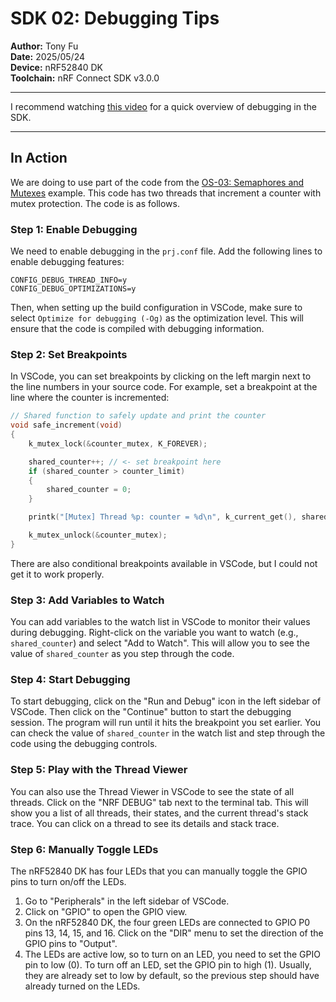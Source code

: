 # SDK 02: Debugging Tips

**Author:** Tony Fu  
**Date:** 2025/05/24  
**Device:** nRF52840 DK  
**Toolchain:** nRF Connect SDK v3.0.0  

---

I recommend watching [this video](https://youtu.be/IDC2m91xMb0?si=U4wxxo3WKrAcScap) for a quick overview of debugging in the SDK.

---

## In Action

We are doing to use part of the code from the [OS-03: Semaphores and Mutexes](./os-03-semaphore-mutex.md) example. This code has two threads that increment a counter with mutex protection. The code is as follows.


### Step 1: Enable Debugging

We need to enable debugging in the `prj.conf` file. Add the following lines to enable debugging features:

```kconfig
CONFIG_DEBUG_THREAD_INFO=y
CONFIG_DEBUG_OPTIMIZATIONS=y
```

Then, when setting up the build configuration in VSCode, make sure to select `Optimize for debugging (-Og)` as the optimization level. This will ensure that the code is compiled with debugging information.

### Step 2: Set Breakpoints

In VSCode, you can set breakpoints by clicking on the left margin next to the line numbers in your source code. For example, set a breakpoint at the line where the counter is incremented:

```c
// Shared function to safely update and print the counter
void safe_increment(void)
{
    k_mutex_lock(&counter_mutex, K_FOREVER);

    shared_counter++; // <- set breakpoint here
    if (shared_counter > counter_limit)
    {
        shared_counter = 0;
    }

    printk("[Mutex] Thread %p: counter = %d\n", k_current_get(), shared_counter);

    k_mutex_unlock(&counter_mutex);
}
```

There are also conditional breakpoints available in VSCode, but I could not get it to work properly.

### Step 3: Add Variables to Watch

You can add variables to the watch list in VSCode to monitor their values during debugging. Right-click on the variable you want to watch (e.g., `shared_counter`) and select "Add to Watch". This will allow you to see the value of `shared_counter` as you step through the code.

### Step 4: Start Debugging

To start debugging, click on the "Run and Debug" icon in the left sidebar of VSCode. Then click on the "Continue" button to start the debugging session. The program will run until it hits the breakpoint you set earlier. You can check the value of `shared_counter` in the watch list and step through the code using the debugging controls.

### Step 5: Play with the Thread Viewer

You can also use the Thread Viewer in VSCode to see the state of all threads. Click on the "NRF DEBUG" tab next to the terminal tab. This will show you a list of all threads, their states, and the current thread's stack trace. You can click on a thread to see its details and stack trace.

### Step 6: Manually Toggle LEDs

The nRF52840 DK has four LEDs that you can manually toggle the GPIO pins to turn on/off the LEDs.

1. Go to "Peripherals" in the left sidebar of VSCode.
2. Click on "GPIO" to open the GPIO view.
3. On the nRF52840 DK, the four green LEDs are connected to GPIO P0 pins 13, 14, 15, and 16. Click on the "DIR" menu to set the direction of the GPIO pins to "Output".
4. The LEDs are active low, so to turn on an LED, you need to set the GPIO pin to low (0). To turn off an LED, set the GPIO pin to high (1). Usually, they are already set to low by default, so the previous step should have already turned on the LEDs.
